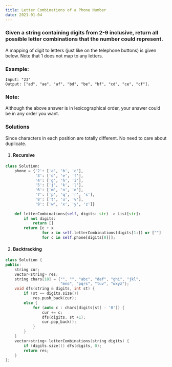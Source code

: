 ```yaml
---
title: Letter Combinations of a Phone Number
date: 2021-01-04
---
```

### Given a string containing digits from 2-9 inclusive, return all possible letter combinations that the number could represent.

A mapping of digit to letters (just like on the telephone buttons) is given below. Note that 1 does not map to any letters.



### Example:

```
Input: "23"
Output: ["ad", "ae", "af", "bd", "be", "bf", "cd", "ce", "cf"].
```

### Note:

Although the above answer is in lexicographical order, your answer could be in any order you want.

### Solutions

Since characters in each position are totally different. No need to care about duplicate.

1. #### Recursive 

```python
class Solution:
    phone = {'2': ['a', 'b', 'c'],
             '3': ['d', 'e', 'f'],
             '4': ['g', 'h', 'i'],
             '5': ['j', 'k', 'l'],
             '6': ['m', 'n', 'o'],
             '7': ['p', 'q', 'r', 's'],
             '8': ['t', 'u', 'v'],
             '9': ['w', 'x', 'y', 'z']}  
    
    def letterCombinations(self, digits: str) -> List[str]:
        if not digits:
            return []
        return [c + x 
                for x in self.letterCombinations(digits[1:]) or [""] 
                for c in self.phone[digits[0]]];
```

2. #### Backtracking

```cpp
class Solution {
public:
    string cur;
    vector<string> res;
    string chars[10] = {"", "", "abc", "def", "ghi", "jkl", 
                        "mno", "pqrs", "tuv", "wxyz"};
    void dfs(string & digits, int st) {
        if (st == digits.size())
            res.push_back(cur);
        else {
            for (auto c : chars[digits[st] - '0']) {
                cur += c;
                dfs(digits, st +1);
                cur.pop_back();
            }
        }
    }
    vector<string> letterCombinations(string digits) {
        if (digits.size()) dfs(digits, 0);
        return res;
    }
};
```
